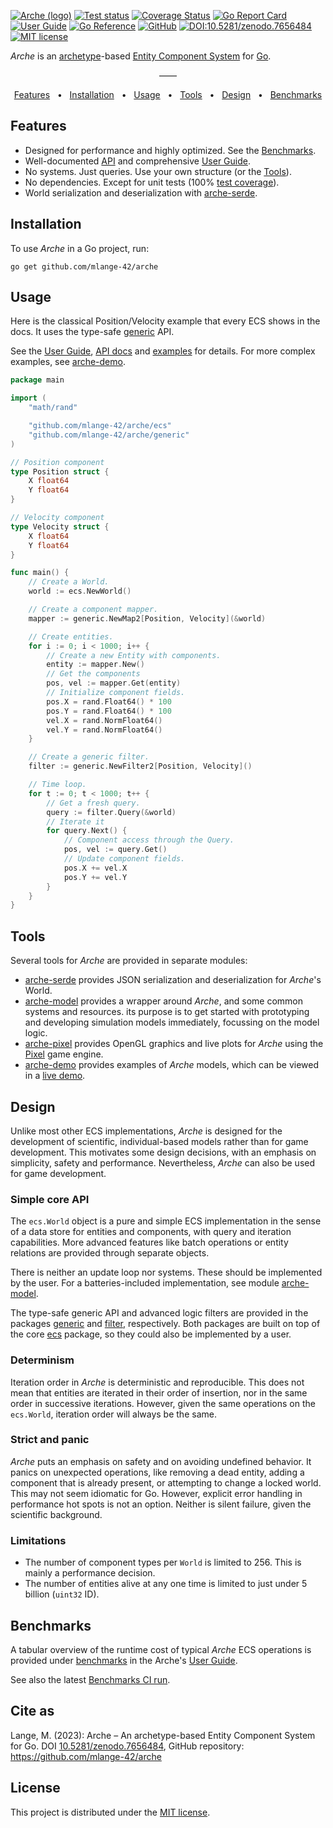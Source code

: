 [![Arche (logo)](https://user-images.githubusercontent.com/44003176/236701164-28178d13-7e52-4449-baa4-41b764183cbd.png)](https://github.com/mlange-42/arche)
[![Test status](https://img.shields.io/github/actions/workflow/status/mlange-42/arche/tests.yml?branch=main&label=Tests&logo=github)](https://github.com/mlange-42/arche/actions/workflows/tests.yml)
[![Coverage Status](https://img.shields.io/coverallsCoverage/github/mlange-42/arche?logo=coveralls)](https://badge.coveralls.io/github/mlange-42/arche?branch=main)
[![Go Report Card](https://goreportcard.com/badge/github.com/mlange-42/arche)](https://goreportcard.com/report/github.com/mlange-42/arche)
[![User Guide](https://img.shields.io/badge/user_guide-%23007D9C?logo=go&logoColor=white&labelColor=gray)](https://mlange-42.github.io/arche/)
[![Go Reference](https://img.shields.io/badge/reference-%23007D9C?logo=go&logoColor=white&labelColor=gray)](https://pkg.go.dev/github.com/mlange-42/arche)
[![GitHub](https://img.shields.io/badge/github-repo-blue?logo=github)](https://github.com/mlange-42/arche)
[![DOI:10.5281/zenodo.7656484](https://img.shields.io/badge/10.5281%2Fzenodo.7656484-blue?label=doi)](https://doi.org/10.5281/zenodo.7656484)
[![MIT license](https://img.shields.io/badge/MIT-brightgreen?label=license)](https://github.com/mlange-42/arche/blob/main/LICENSE)

*Arche* is an [archetype](https://mlange-42.github.io/arche/background/architecture/)-based [Entity Component System](https://en.wikipedia.org/wiki/Entity_component_system) for [Go](https://go.dev/).

<div align="center" width="100%">

&mdash;&mdash;

[Features](#features) &nbsp; &bull; &nbsp; [Installation](#installation) &nbsp; &bull; &nbsp; [Usage](#usage) &nbsp; &bull; &nbsp; [Tools](#tools) &nbsp; &bull; &nbsp; [Design](#design) &nbsp; &bull; &nbsp; [Benchmarks](#benchmarks)
</div>

## Features

* Designed for performance and highly optimized. See the [Benchmarks](#benchmarks).
* Well-documented [API](https://pkg.go.dev/github.com/mlange-42/arche) and comprehensive [User Guide](https://mlange-42.github.io/arche/).
* No systems. Just queries. Use your own structure (or the [Tools](#tools)).
* No dependencies. Except for unit tests (100% [test coverage](https://coveralls.io/github/mlange-42/arche)).
* World serialization and deserialization with [arche-serde](https://github.com/mlange-42/arche-serde).

## Installation

To use *Arche* in a Go project, run:

```shell
go get github.com/mlange-42/arche
```

## Usage

Here is the classical Position/Velocity example that every ECS shows in the docs.
It uses the type-safe [generic](https://pkg.go.dev/github.com/mlange-42/arche/generic) API.

See the [User Guide](https://mlange-42.github.io/arche/), [API docs](https://pkg.go.dev/github.com/mlange-42/arche) and
[examples](https://github.com/mlange-42/arche/tree/main/_examples) for details.
For more complex examples, see [arche-demo](https://github.com/mlange-42/arche-demo).

```go
package main

import (
	"math/rand"

	"github.com/mlange-42/arche/ecs"
	"github.com/mlange-42/arche/generic"
)

// Position component
type Position struct {
	X float64
	Y float64
}

// Velocity component
type Velocity struct {
	X float64
	Y float64
}

func main() {
	// Create a World.
	world := ecs.NewWorld()

	// Create a component mapper.
	mapper := generic.NewMap2[Position, Velocity](&world)

	// Create entities.
	for i := 0; i < 1000; i++ {
		// Create a new Entity with components.
		entity := mapper.New()
		// Get the components
		pos, vel := mapper.Get(entity)
		// Initialize component fields.
		pos.X = rand.Float64() * 100
		pos.Y = rand.Float64() * 100
		vel.X = rand.NormFloat64()
		vel.Y = rand.NormFloat64()
	}

	// Create a generic filter.
	filter := generic.NewFilter2[Position, Velocity]()

	// Time loop.
	for t := 0; t < 1000; t++ {
		// Get a fresh query.
		query := filter.Query(&world)
		// Iterate it
		for query.Next() {
			// Component access through the Query.
			pos, vel := query.Get()
			// Update component fields.
			pos.X += vel.X
			pos.Y += vel.Y
		}
	}
}
```

## Tools

Several tools for *Arche* are provided in separate modules:

* [arche-serde](https://github.com/mlange-42/arche-serde) provides JSON serialization and deserialization for *Arche*'s World.
* [arche-model](https://github.com/mlange-42/arche-model) provides a wrapper around *Arche*, and some common systems and resources.
its purpose is to get started with prototyping and developing simulation models immediately, focussing on the model logic.
* [arche-pixel](https://github.com/mlange-42/arche-pixel) provides OpenGL graphics and live plots for *Arche* using the [Pixel](https://github.com/gopxl/pixel) game engine.
* [arche-demo](https://github.com/mlange-42/arche-demo) provides examples of *Arche* models, which can be viewed in a [live demo](https://mlange-42.github.io/arche-demo/).

## Design

Unlike most other ECS implementations, *Arche* is designed for the development of scientific,
individual-based models rather than for game development.
This motivates some design decisions, with an emphasis on simplicity, safety and performance.
Nevertheless, *Arche* can also be used for game development.

### Simple core API

The `ecs.World` object is a pure and simple ECS implementation in the sense of a data store
for entities and components, with query and iteration capabilities.
More advanced features like batch operations or entity relations are provided through separate objects.

There is neither an update loop nor systems.
These should be implemented by the user.
For a batteries-included implementation, see module [arche-model](https://github.com/mlange-42/arche-model).

The type-safe generic API and advanced logic filters are provided in the packages
[generic](https://pkg.go.dev/github.com/mlange-42/arche/generic) and
[filter](https://pkg.go.dev/github.com/mlange-42/arche/filter), respectively.
Both packages are built on top of the core [ecs](https://pkg.go.dev/github.com/mlange-42/arche/ecs) package, so they could also be implemented by a user.

### Determinism

Iteration order in *Arche* is deterministic and reproducible.
This does not mean that entities are iterated in their order of insertion, nor in the same order in successive iterations.
However, given the same operations on the `ecs.World`, iteration order will always be the same.

### Strict and panic

*Arche* puts an emphasis on safety and on avoiding undefined behavior.
It panics on unexpected operations, like removing a dead entity,
adding a component that is already present, or attempting to change a locked world.
This may not seem idiomatic for Go.
However, explicit error handling in performance hot spots is not an option.
Neither is silent failure, given the scientific background.

### Limitations

* The number of component types per `World` is limited to 256. This is mainly a performance decision.
* The number of entities alive at any one time is limited to just under 5 billion (`uint32` ID).

## Benchmarks

A tabular overview of the runtime cost of typical *Arche* ECS operations is provided under [benchmarks](https://mlange-42.github.io/arche/background/benchmarks/) in the Arche's [User Guide](https://mlange-42.github.io/arche/).

See also the latest [Benchmarks CI run](https://github.com/mlange-42/arche/actions/workflows/benchmarks.yml).

## Cite as

Lange, M. (2023): Arche &ndash; An archetype-based Entity Component System for Go. DOI [10.5281/zenodo.7656484](https://doi.org/10.5281/zenodo.7656484),  GitHub repository: https://github.com/mlange-42/arche

## License

This project is distributed under the [MIT license](./LICENSE).
